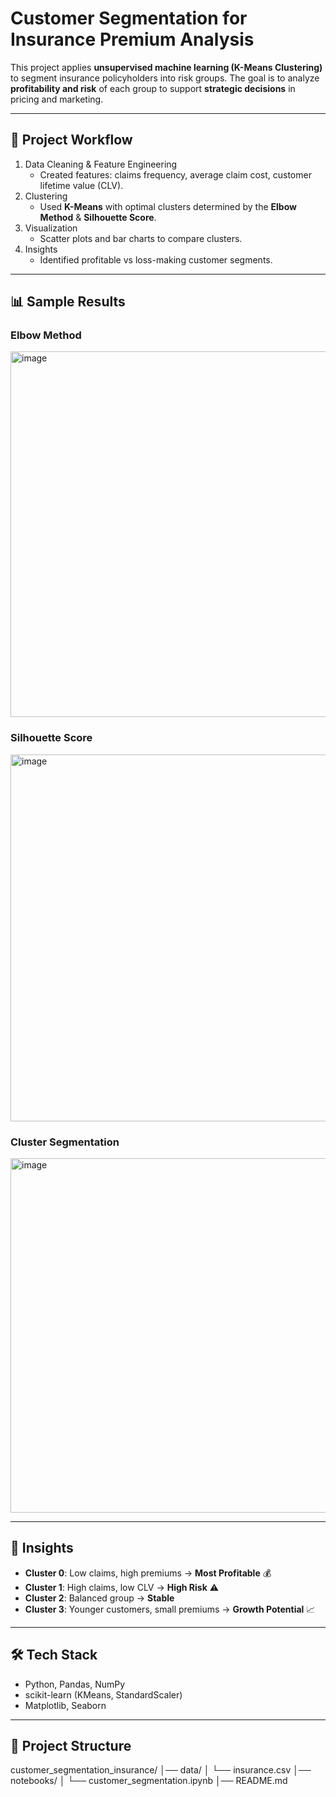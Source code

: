 # Customer Segmentation for Insurance Premium Analysis

This project applies **unsupervised machine learning (K-Means Clustering)** to segment insurance policyholders into risk groups. The goal is to analyze **profitability and risk** of each group to support **strategic decisions** in pricing and marketing.

---

## 🚀 Project Workflow
1. Data Cleaning & Feature Engineering  
   - Created features: claims frequency, average claim cost, customer lifetime value (CLV).  
2. Clustering  
   - Used **K-Means** with optimal clusters determined by the **Elbow Method** & **Silhouette Score**.  
3. Visualization  
   - Scatter plots and bar charts to compare clusters.  
4. Insights  
   - Identified profitable vs loss-making customer segments.

---

## 📊 Sample Results

### Elbow Method
<img width="642" height="585" alt="image" src="https://github.com/user-attachments/assets/7a8f284b-47e3-4ad3-840b-bf47a3939a84" />

### Silhouette Score
<img width="623" height="587" alt="image" src="https://github.com/user-attachments/assets/20b0bf26-da61-4dbe-a55b-68ff63f05091" />

### Cluster Segmentation
<img width="722" height="567" alt="image" src="https://github.com/user-attachments/assets/f2b16cad-5ee9-4b64-88de-cfc449f7a98d" />


---

## 🔑 Insights
- **Cluster 0**: Low claims, high premiums → **Most Profitable** 💰  
- **Cluster 1**: High claims, low CLV → **High Risk** ⚠️  
- **Cluster 2**: Balanced group → **Stable**  
- **Cluster 3**: Younger customers, small premiums → **Growth Potential** 📈  

---

## 🛠 Tech Stack
- Python, Pandas, NumPy  
- scikit-learn (KMeans, StandardScaler)  
- Matplotlib, Seaborn  

---

## 📂 Project Structure
customer_segmentation_insurance/
│── data/
│ └── insurance.csv
│── notebooks/
│ └── customer_segmentation.ipynb
│── README.md
